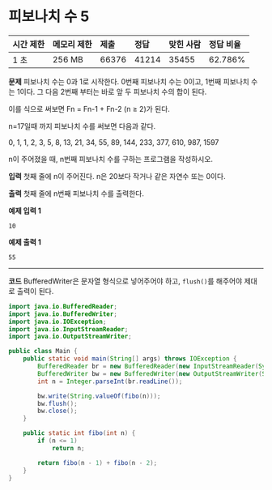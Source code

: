 # 피보나치 수 5

| 시간 제한 | 메모리 제한 | 제출  | 정답  | 맞힌 사람 | 정답 비율 |
| :-------- | :---------- | :---- | :---- | :-------- | :-------- |
| 1 초      | 256 MB      | 66376 | 41214 | 35455     | 62.786%   |

**문제**
피보나치 수는 0과 1로 시작한다. 0번째 피보나치 수는 0이고, 1번째 피보나치 수는 1이다. 그 다음 2번째 부터는 바로 앞 두 피보나치 수의 합이 된다.

이를 식으로 써보면 Fn = Fn-1 + Fn-2 (n ≥ 2)가 된다.

n=17일때 까지 피보나치 수를 써보면 다음과 같다.

0, 1, 1, 2, 3, 5, 8, 13, 21, 34, 55, 89, 144, 233, 377, 610, 987, 1597

n이 주어졌을 때, n번째 피보나치 수를 구하는 프로그램을 작성하시오.

**입력**
첫째 줄에 n이 주어진다. n은 20보다 작거나 같은 자연수 또는 0이다.

**출력**
첫째 줄에 n번째 피보나치 수를 출력한다.

**예제 입력 1**

```
10
```

**예제 출력 1**

```
55
```

---

**코드**
BufferedWriter은 문자열 형식으로 넣어주어야 하고, `flush()`를 해주어야 제대로 출력이 된다.

```java
import java.io.BufferedReader;
import java.io.BufferedWriter;
import java.io.IOException;
import java.io.InputStreamReader;
import java.io.OutputStreamWriter;

public class Main {
    public static void main(String[] args) throws IOException {
        BufferedReader br = new BufferedReader(new InputStreamReader(System.in));
        BufferedWriter bw = new BufferedWriter(new OutputStreamWriter(System.out));
        int n = Integer.parseInt(br.readLine());

        bw.write(String.valueOf(fibo(n)));
        bw.flush();
        bw.close();
    }

    public static int fibo(int n) {
        if (n <= 1)
            return n;

        return fibo(n - 1) + fibo(n - 2);
    }
}
```
